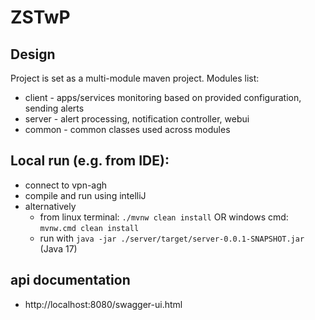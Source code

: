 # ZSTwP
## Design
Project is set as a multi-module maven project. Modules list:
* client - apps/services monitoring based on provided configuration, sending alerts
* server - alert processing, notification controller, webui
* common - common classes used across modules

## Local run (e.g. from IDE):
* connect to vpn-agh 
* compile and run using intelliJ
* alternatively
  * from linux terminal: `./mvnw clean install` OR windows cmd: `mvnw.cmd clean install` 
  + run with `java -jar ./server/target/server-0.0.1-SNAPSHOT.jar` (Java 17)

## api documentation
* http://localhost:8080/swagger-ui.html